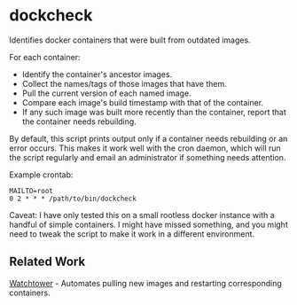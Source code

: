 # dockcheck
Identifies docker containers that were built from outdated images.

For each container:
* Identify the container's ancestor images.
* Collect the names/tags of those images that have them.
* Pull the current version of each named image.
* Compare each image's build timestamp with that of the container.
* If any such image was built more recently than the container, report
  that the container needs rebuilding.

By default, this script prints output only if a container needs rebuilding or
an error occurs. This makes it work well with the cron daemon, which will run
the script regularly and email an administrator if something needs attention.

Example crontab:

    MAILTO=root
    0 2 * * * /path/to/bin/dockcheck

Caveat: I have only tested this on a small rootless docker instance with a
handful of simple containers. I might have missed something, and you might
need to tweak the script to make it work in a different environment.

## Related Work

[Watchtower](https://containrrr.dev/watchtower/introduction/) -
Automates pulling new images and restarting corresponding containers.
